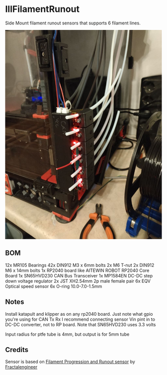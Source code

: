# IllFilamentRunout
Side Mount filament runout sensors that supports 6 filament lines.

![IllFilamentRunout](images/IMG1.jpg)

## BOM
12x MR105 Bearings
42x DIN912 M3 x 6mm bolts
2x M6 T-nut
2x DIN912 M6 x 14mm bolts
1x RP2040 board like AITEWIN ROBOT RP2040 Core Board
1x SN65HVD230 CAN Bus Transceiver
1x MP1584EN DC-DC step down voltage regulator
2x JST XH2.54mm 2p male female pair
6x EQV Optical speed sensor
6x O-ring 10.0-7.0-1.5mm

## Notes
Install katapult and klipper as on any rp2040 board. Just note what gpio you're using for CAN Tx Rx
I recommend connecting sensor Vin pint in to DC-DC converter, not to RP board.
Note that SN65HVD230 uses 3.3 volts

Input radius for ptfe tube is 4mm, but output is for 5mm tube

## Credits
Sensor is based on [Filament Progression and Runout sensor](https://www.printables.com/model/629380-filament-progression-and-runout-sensor-optical-end) by [Fractalengineer](https://www.printables.com/@Fractalengine_242936)